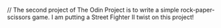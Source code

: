 // The second project of The Odin Project is to write a simple rock-paper-scissors game. I am putting a Street Fighter II twist on this project!